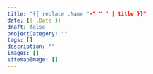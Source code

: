 ```yaml
---
title: "{{ replace .Name "-" " " | title }}"
date: {{ .Date }}
draft: false
projectCategory: ""
tags: []
description: ""
images: []
sitemapImage: []
---
```


